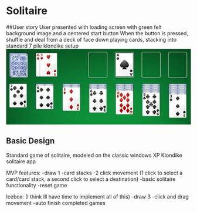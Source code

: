 # Solitaire

##User story
User presented with loading screen with green felt background image and a centered start button
When the button is pressed, shuffle and deal from a deck of face down playing cards, stacking into standard 7 pile klondike setup
![](./solitaire.jpg)

## Basic Design
Standard game of solitaire, modeled on the classic windows XP Klondike solitaire app

MVP features:
-draw 1
-card stacks
-2 click movement (1 click to select a card/card stack, a second click to select a destination)
-basic solitaire functionality
-reset game

Icebox: (I think Ill have time to implement all of this)
-draw 3
-click and drag movement
-auto finish completed games

